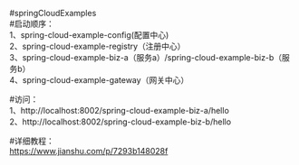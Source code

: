 #springCloudExamples<br/>
#启动顺序：<br/>
1、spring-cloud-example-config(配置中心)<br/>
2、spring-cloud-example-registry（注册中心）<br/>
3、spring-cloud-example-biz-a（服务a）/spring-cloud-example-biz-b（服务b）<br/>
4、spring-cloud-example-gateway（网关中心）<br/>

#访问：<br/>
1、http://localhost:8002/spring-cloud-example-biz-a/hello<br/>
2、http://localhost:8002/spring-cloud-example-biz-b/hello<br/>

#详细教程：<br/>
https://www.jianshu.com/p/7293b148028f